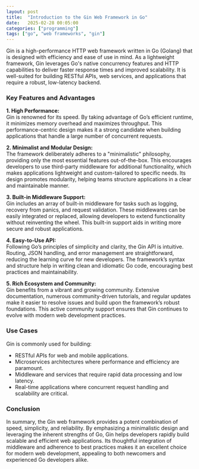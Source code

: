 ```yaml
---
layout: post
title:  "Introduction to the Gin Web Framework in Go"
date:   2025-02-28 00:05:00
categories: ["programming"]
tags: ["go", "web frameworks", "gin"]
---
```


Gin is a high-performance HTTP web framework written in Go (Golang) that is designed with efficiency and ease of use in mind. As a lightweight framework, Gin leverages Go's native concurrency features and HTTP capabilities to deliver faster response times and improved scalability. It is well-suited for building RESTful APIs, web services, and applications that require a robust, low-latency backend.

### Key Features and Advantages

**1. High Performance:**  
Gin is renowned for its speed. By taking advantage of Go’s efficient runtime, it minimizes memory overhead and maximizes throughput. This performance-centric design makes it a strong candidate when building applications that handle a large number of concurrent requests.

**2. Minimalist and Modular Design:**  
The framework deliberately adheres to a "minimalistic" philosophy, providing only the most essential features out-of-the-box. This encourages developers to use third-party middleware for additional functionality, which makes applications lightweight and custom-tailored to specific needs. Its design promotes modularity, helping teams structure applications in a clear and maintainable manner.

**3. Built-in Middleware Support:**  
Gin includes an array of built-in middleware for tasks such as logging, recovery from panics, and request validation. These middlewares can be easily integrated or replaced, allowing developers to extend functionality without reinventing the wheel. This built-in support aids in writing more secure and robust applications.

**4. Easy-to-Use API:**  
Following Go’s principles of simplicity and clarity, the Gin API is intuitive. Routing, JSON handling, and error management are straightforward, reducing the learning curve for new developers. The framework’s syntax and structure help in writing clean and idiomatic Go code, encouraging best practices and maintainability.

**5. Rich Ecosystem and Community:**  
Gin benefits from a vibrant and growing community. Extensive documentation, numerous community-driven tutorials, and regular updates make it easier to resolve issues and build upon the framework’s robust foundations. This active community support ensures that Gin continues to evolve with modern web development practices.

### Use Cases

Gin is commonly used for building:
- RESTful APIs for web and mobile applications.
- Microservices architectures where performance and efficiency are paramount.
- Middleware and services that require rapid data processing and low latency.
- Real-time applications where concurrent request handling and scalability are critical.

### Conclusion

In summary, the Gin web framework provides a potent combination of speed, simplicity, and reliability. By emphasizing a minimalistic design and leveraging the inherent strengths of Go, Gin helps developers rapidly build scalable and efficient web applications. Its thoughtful integration of middleware and adherence to best practices makes it an excellent choice for modern web development, appealing to both newcomers and experienced Go developers alike.

